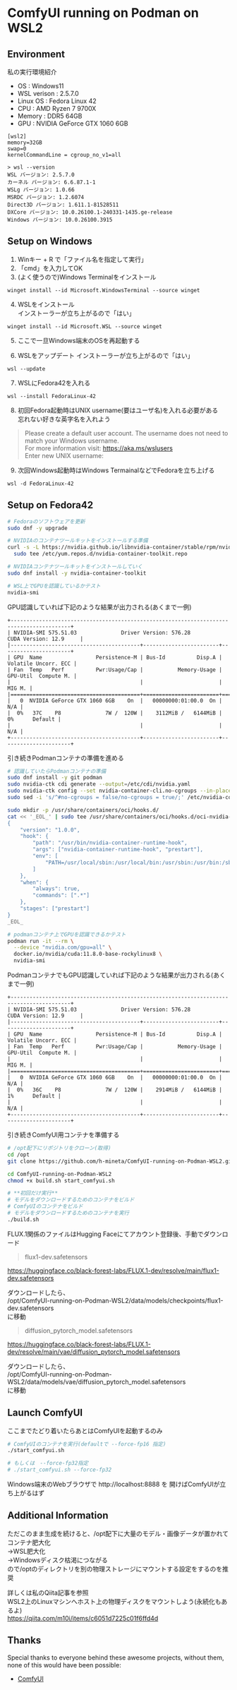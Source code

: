 # ComfyUI running on Podman on WSL2

## Environment
私の実行環境紹介
- OS : Windows11
- WSL verison : 2.5.7.0
- Linux OS : Fedora Linux 42
- CPU : AMD Ryzen 7 9700X
- Memory : DDR5 64GB
- GPU : NVIDIA GeForce GTX 1060 6GB

```.wslconfig
[wsl2]
memory=32GB
swap=0
kernelCommandLine = cgroup_no_v1=all
```

```
> wsl --version
WSL バージョン: 2.5.7.0
カーネル バージョン: 6.6.87.1-1
WSLg バージョン: 1.0.66
MSRDC バージョン: 1.2.6074
Direct3D バージョン: 1.611.1-81528511
DXCore バージョン: 10.0.26100.1-240331-1435.ge-release
Windows バージョン: 10.0.26100.3915
```

## Setup on Windows
1. Winキー + R で「ファイル名を指定して実行」
2. 「cmd」を入力してOK
3. (よく使うので)Windows Terminalをインストール
```
winget install --id Microsoft.WindowsTerminal --source winget
```

4. WSLをインストール  
インストーラーが立ち上がるので「はい」  
```
winget install --id Microsoft.WSL --source winget
```

5. ここで一旦Windows端末のOSを再起動する  

6. WSLをアップデート
インストーラーが立ち上がるので「はい」  
```
wsl --update
```

7. WSLにFedora42を入れる  
```
wsl --install FedoraLinux-42
```

8. 初回Fedora起動時はUNIX username(要はユーザ名)を入れる必要がある  
忘れない好きな英字名を入れよう
> Please create a default user account. The username does not need to match your Windows username.  
>For more information visit: https://aka.ms/wslusers  
>Enter new UNIX username: 

9. 次回Windows起動時はWindows TermainalなどでFedoraを立ち上げる
```
wsl -d FedoraLinux-42
```

## Setup on Fedora42


```bash
# Fedoraのソフトウェアを更新
sudo dnf -y upgrade

# NVIDIAのコンテナツールキットをインストールする準備
curl -s -L https://nvidia.github.io/libnvidia-container/stable/rpm/nvidia-container-toolkit.repo | \
  sudo tee /etc/yum.repos.d/nvidia-container-toolkit.repo

# NVIDIAコンテナツールキットをインストールしていく
sudo dnf install -y nvidia-container-toolkit

# WSL上でGPUを認識しているかテスト
nvidia-smi
```

GPU認識していれば下記のような結果が出力される(あくまで一例)
```
+-----------------------------------------------------------------------------------------+
| NVIDIA-SMI 575.51.03              Driver Version: 576.28         CUDA Version: 12.9     |
|-----------------------------------------+------------------------+----------------------+
| GPU  Name                 Persistence-M | Bus-Id          Disp.A | Volatile Uncorr. ECC |
| Fan  Temp   Perf          Pwr:Usage/Cap |           Memory-Usage | GPU-Util  Compute M. |
|                                         |                        |               MIG M. |
|=========================================+========================+======================|
|   0  NVIDIA GeForce GTX 1060 6GB    On  |   00000000:01:00.0  On |                  N/A |
|  0%   37C    P8              7W /  120W |    3112MiB /   6144MiB |      0%      Default |
|                                         |                        |                  N/A |
+-----------------------------------------+------------------------+----------------------+
```

引き続きPodmanコンテナの準備を進める
```bash
# 認識していたらPodmanコンテナの準備
sudo dnf install -y git podman
sudo nvidia-ctk cdi generate --output=/etc/cdi/nvidia.yaml
sudo nvidia-ctk config --set nvidia-container-cli.no-cgroups --in-place
sudo sed -i 's/^#no-cgroups = false/no-cgroups = true/;' /etc/nvidia-container-runtime/config.toml

sudo mkdir -p /usr/share/containers/oci/hooks.d/
cat << '_EOL_' | sudo tee /usr/share/containers/oci/hooks.d/oci-nvidia-hook.json > /dev/null
{
    "version": "1.0.0",
    "hook": {
        "path": "/usr/bin/nvidia-container-runtime-hook",
        "args": ["nvidia-container-runtime-hook", "prestart"],
        "env": [
            "PATH=/usr/local/sbin:/usr/local/bin:/usr/sbin:/usr/bin:/sbin:/bin"
        ]
    },
    "when": {
        "always": true,
        "commands": [".*"]
    },
    "stages": ["prestart"]
}
_EOL_

# podmanコンテナ上でGPUを認識できるかテスト
podman run -it --rm \
  --device "nvidia.com/gpu=all" \
  docker.io/nvidia/cuda:11.8.0-base-rockylinux8 \
  nvidia-smi
```

PodmanコンテナでもGPU認識していれば下記のような結果が出力される(あくまで一例)
```
+-----------------------------------------------------------------------------------------+
| NVIDIA-SMI 575.51.03              Driver Version: 576.28         CUDA Version: 12.9     |
|-----------------------------------------+------------------------+----------------------+
| GPU  Name                 Persistence-M | Bus-Id          Disp.A | Volatile Uncorr. ECC |
| Fan  Temp   Perf          Pwr:Usage/Cap |           Memory-Usage | GPU-Util  Compute M. |
|                                         |                        |               MIG M. |
|=========================================+========================+======================|
|   0  NVIDIA GeForce GTX 1060 6GB    On  |   00000000:01:00.0  On |                  N/A |
|  0%   36C    P8              7W /  120W |    2914MiB /   6144MiB |      1%      Default |
|                                         |                        |                  N/A |
+-----------------------------------------+------------------------+----------------------+
```

引き続きComfyUI用コンテナを準備する
```bash
# /opt配下にリポジトリをクローン(取得)
cd /opt
git clone https://github.com/h-mineta/ComfyUI-running-on-Podman-WSL2.git

cd ComfyUI-running-on-Podman-WSL2
chmod +x build.sh start_comfyui.sh

# **初回だけ実行**
# モデルをダウンロードするためのコンテナをビルド
# ComfyUIのコンテナをビルド
# モデルをダウンロードするためのコンテナを実行
./build.sh
```

FLUX.1関係のファイルはHugging Faceにてアカウント登録後、手動でダウンロード  

> flux1-dev.safetensors

https://huggingface.co/black-forest-labs/FLUX.1-dev/resolve/main/flux1-dev.safetensors

ダウンロードしたら、  
/opt/ComfyUI-running-on-Podman-WSL2/data/models/checkpoints/flux1-dev.safetensors  
に移動


> diffusion_pytorch_model.safetensors

https://huggingface.co/black-forest-labs/FLUX.1-dev/resolve/main/vae/diffusion_pytorch_model.safetensors

ダウンロードしたら、  
/opt/ComfyUI-running-on-Podman-WSL2/data/models/vae/diffusion_pytorch_model.safetensors  
に移動

## Launch ComfyUI
ここまでたどり着いたらあとはComfyUIを起動するのみ
```bash
# ComfyUIのコンテナを実行(defaultで --force-fp16 指定)
./start_comfyui.sh

# もしくは　--force-fp32指定
# ./start_comfyui.sh --force-fp32
```

Windows端末のWebブラウザで http://localhost:8888 を
開けばComfyUIが立ち上がるはず

## Additional Information
ただこのまま生成を続けると、/opt配下に大量のモデル・画像データが置かれてコンテナ肥大化  
→WSL肥大化  
→Windowsディスク枯渇につながる  
ので/optのディレクトリを別の物理ストレージにマウントする設定をするのを推奨

詳しくは私のQiita記事を参照  
WSL2上のLinuxマシンへホスト上の物理ディスクをマウントしよう(永続化もあるよ)  
https://qiita.com/m10i/items/c6051d7225c01f6ffd4d

## Thanks

Special thanks to everyone behind these awesome projects, without them, none of this would have been possible:

- [ComfyUI](https://github.com/comfyanonymous/ComfyUI)
